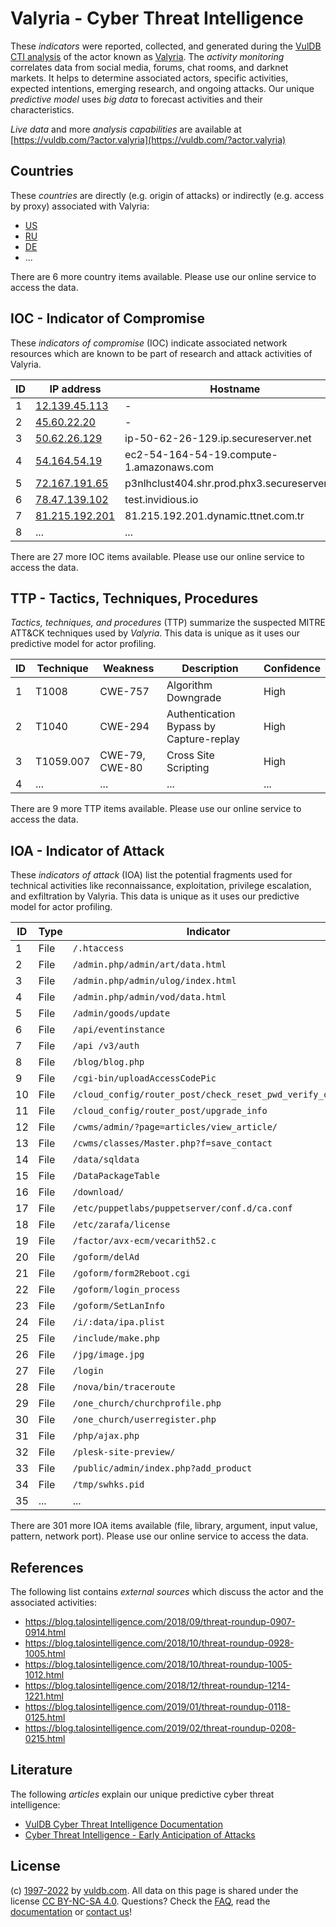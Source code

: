 # Valyria - Cyber Threat Intelligence

These _indicators_ were reported, collected, and generated during the [VulDB CTI analysis](https://vuldb.com/?kb.cti) of the actor known as [Valyria](https://vuldb.com/?actor.valyria). The _activity monitoring_ correlates data from social media, forums, chat rooms, and darknet markets. It helps to determine associated actors, specific activities, expected intentions, emerging research, and ongoing attacks. Our unique _predictive model_ uses _big data_ to forecast activities and their characteristics.

_Live data_ and more _analysis capabilities_ are available at [https://vuldb.com/?actor.valyria](https://vuldb.com/?actor.valyria)

## Countries

These _countries_ are directly (e.g. origin of attacks) or indirectly (e.g. access by proxy) associated with Valyria:

* [US](https://vuldb.com/?country.us)
* [RU](https://vuldb.com/?country.ru)
* [DE](https://vuldb.com/?country.de)
* ...

There are 6 more country items available. Please use our online service to access the data.

## IOC - Indicator of Compromise

These _indicators of compromise_ (IOC) indicate associated network resources which are known to be part of research and attack activities of Valyria.

ID | IP address | Hostname | Campaign | Confidence
-- | ---------- | -------- | -------- | ----------
1 | [12.139.45.113](https://vuldb.com/?ip.12.139.45.113) | - | - | High
2 | [45.60.22.20](https://vuldb.com/?ip.45.60.22.20) | - | - | High
3 | [50.62.26.129](https://vuldb.com/?ip.50.62.26.129) | ip-50-62-26-129.ip.secureserver.net | - | High
4 | [54.164.54.19](https://vuldb.com/?ip.54.164.54.19) | ec2-54-164-54-19.compute-1.amazonaws.com | - | Medium
5 | [72.167.191.65](https://vuldb.com/?ip.72.167.191.65) | p3nlhclust404.shr.prod.phx3.secureserver.net | - | High
6 | [78.47.139.102](https://vuldb.com/?ip.78.47.139.102) | test.invidious.io | - | High
7 | [81.215.192.201](https://vuldb.com/?ip.81.215.192.201) | 81.215.192.201.dynamic.ttnet.com.tr | - | High
8 | ... | ... | ... | ...

There are 27 more IOC items available. Please use our online service to access the data.

## TTP - Tactics, Techniques, Procedures

_Tactics, techniques, and procedures_ (TTP) summarize the suspected MITRE ATT&CK techniques used by _Valyria_. This data is unique as it uses our predictive model for actor profiling.

ID | Technique | Weakness | Description | Confidence
-- | --------- | -------- | ----------- | ----------
1 | T1008 | CWE-757 | Algorithm Downgrade | High
2 | T1040 | CWE-294 | Authentication Bypass by Capture-replay | High
3 | T1059.007 | CWE-79, CWE-80 | Cross Site Scripting | High
4 | ... | ... | ... | ...

There are 9 more TTP items available. Please use our online service to access the data.

## IOA - Indicator of Attack

These _indicators of attack_ (IOA) list the potential fragments used for technical activities like reconnaissance, exploitation, privilege escalation, and exfiltration by Valyria. This data is unique as it uses our predictive model for actor profiling.

ID | Type | Indicator | Confidence
-- | ---- | --------- | ----------
1 | File | `/.htaccess` | Medium
2 | File | `/admin.php/admin/art/data.html` | High
3 | File | `/admin.php/admin/ulog/index.html` | High
4 | File | `/admin.php/admin/vod/data.html` | High
5 | File | `/admin/goods/update` | High
6 | File | `/api/eventinstance` | High
7 | File | `/api /v3/auth` | High
8 | File | `/blog/blog.php` | High
9 | File | `/cgi-bin/uploadAccessCodePic` | High
10 | File | `/cloud_config/router_post/check_reset_pwd_verify_code` | High
11 | File | `/cloud_config/router_post/upgrade_info` | High
12 | File | `/cwms/admin/?page=articles/view_article/` | High
13 | File | `/cwms/classes/Master.php?f=save_contact` | High
14 | File | `/data/sqldata` | High
15 | File | `/DataPackageTable` | High
16 | File | `/download/` | Medium
17 | File | `/etc/puppetlabs/puppetserver/conf.d/ca.conf` | High
18 | File | `/etc/zarafa/license` | High
19 | File | `/factor/avx-ecm/vecarith52.c` | High
20 | File | `/goform/delAd` | High
21 | File | `/goform/form2Reboot.cgi` | High
22 | File | `/goform/login_process` | High
23 | File | `/goform/SetLanInfo` | High
24 | File | `/i/:data/ipa.plist` | High
25 | File | `/include/make.php` | High
26 | File | `/jpg/image.jpg` | High
27 | File | `/login` | Low
28 | File | `/nova/bin/traceroute` | High
29 | File | `/one_church/churchprofile.php` | High
30 | File | `/one_church/userregister.php` | High
31 | File | `/php/ajax.php` | High
32 | File | `/plesk-site-preview/` | High
33 | File | `/public/admin/index.php?add_product` | High
34 | File | `/tmp/swhks.pid` | High
35 | ... | ... | ...

There are 301 more IOA items available (file, library, argument, input value, pattern, network port). Please use our online service to access the data.

## References

The following list contains _external sources_ which discuss the actor and the associated activities:

* https://blog.talosintelligence.com/2018/09/threat-roundup-0907-0914.html
* https://blog.talosintelligence.com/2018/10/threat-roundup-0928-1005.html
* https://blog.talosintelligence.com/2018/10/threat-roundup-1005-1012.html
* https://blog.talosintelligence.com/2018/12/threat-roundup-1214-1221.html
* https://blog.talosintelligence.com/2019/01/threat-roundup-0118-0125.html
* https://blog.talosintelligence.com/2019/02/threat-roundup-0208-0215.html

## Literature

The following _articles_ explain our unique predictive cyber threat intelligence:

* [VulDB Cyber Threat Intelligence Documentation](https://vuldb.com/?kb.cti)
* [Cyber Threat Intelligence - Early Anticipation of Attacks](https://www.scip.ch/en/?labs.20201022)

## License

(c) [1997-2022](https://vuldb.com/?kb.changelog) by [vuldb.com](https://vuldb.com/?kb.about). All data on this page is shared under the license [CC BY-NC-SA 4.0](https://creativecommons.org/licenses/by-nc-sa/4.0/). Questions? Check the [FAQ](https://vuldb.com/?kb.faq), read the [documentation](https://vuldb.com/?kb) or [contact us](https://vuldb.com/?contact)!
